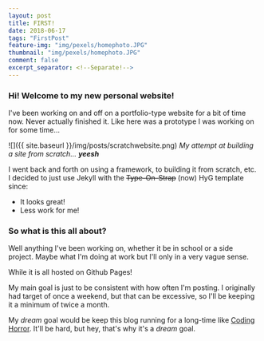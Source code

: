 ```yaml
---
layout: post
title: FIRST!
date: 2018-06-17
tags: "FirstPost"
feature-img: "img/pexels/homephoto.JPG"
thumbnail: "img/pexels/homephoto.JPG"
comment: false
excerpt_separator: <!--Separate!-->
---
```


### Hi! Welcome to my new personal website! 

I've been working on and off on a portfolio-type website for a bit of time now. Never actually finished it. Like here was a prototype I was working on for some time...

<!--Separate!-->

![]({{ site.baseurl }}/img/posts/scratchwebsite.png)
*My attempt at building a site from scratch... <strong>yeesh</strong>*

I went back and forth on using a framework, to building it from scratch, etc. I decided to just use Jekyll with the ~~Type-On-Strap~~ (now) HyG template since:
<ul>
<li>It looks great!</li>
<li>Less work for me!</li>
</ul>

### So what is this all about?

Well anything I've been working on, whether it be in school or a side project. Maybe what I'm doing at work but I'll only in a very vague sense.

While it is all hosted on Github Pages!

My main goal is just to be consistent with how often I'm posting. I originally had target of once a weekend, but that can be excessive, so I'll be keeping it a minimum of twice a month.

My *dream* goal would be keep this blog running for a long-time like <a href = "https://blog.codinghorror.com/">Coding Horror</a>. It'll be hard, but hey, that's why it's a *dream* goal.